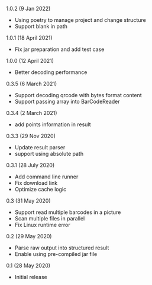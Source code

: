 1.0.2 (9 Jan 2022)
- Using poetry to manage project and change structure
- Support blank in path

1.0.1 (18 April 2021)
- Fix jar preparation and add test case

1.0.0 (12 April 2021)
- Better decoding performance

0.3.5 (6 March 2021)
- Support decoding qrcode with bytes format content
- Support passing array into BarCodeReader

0.3.4 (2 March 2021)
- add points information in result

0.3.3 (29 Nov 2020)
- Update result parser
- support using absolute path

0.3.1 (28 July 2020)
- Add command line runner
- Fix download link
- Optimize cache logic

0.3 (31 May 2020)
- Support read multiple barcodes in a picture
- Scan multiple files in parallel
- Fix Linux runtime error

0.2 (29 May 2020)
- Parse raw output into structured result
- Enable using pre-compiled jar file

0.1 (28 May 2020)
- Initial release
